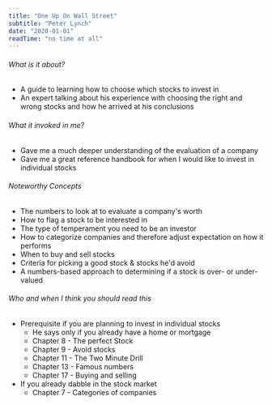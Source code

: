 ```yaml
---
title: "One Up On Wall Street"
subtitle: "Peter Lynch"
date: "2020-01-01"
readTime: "no time at all"
---
```


###### What is it about?

- A guide to learning how to choose which stocks to invest in
- An expert talking about his experience with choosing the right and wrong stocks and how he arrived at his conclusions

###### What it invoked in me?

- Gave me a much deeper understanding of the evaluation of a company
- Gave me a great reference handbook for when I would like to invest in individual stocks

###### Noteworthy Concepts

- The numbers to look at to evaluate a company's worth
- How to flag a stock to be interested in
- The type of temperament you need to be an investor
- How to categorize companies and therefore adjust expectation on how it performs
- When to buy and sell stocks
- Criteria for picking a good stock & stocks he'd avoid
- A numbers-based approach to determining if a stock is over- or under-valued

###### Who and when I think you should read this

- Prerequisite if you are planning to invest in individual stocks
  - He says only if you already have a home or mortgage
  - Chapter 8 - The perfect Stock
  - Chapter 9 - Avoid stocks
  - Chapter 11 - The Two Minute Drill
  - Chapter 13 - Famous numbers
  - Chapter 17 - Buying and selling
- If you already dabble in the stock market
  - Chapter 7 - Categories of companies
